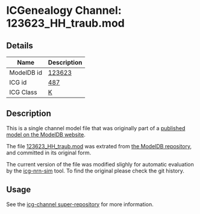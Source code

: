 # ICGenealogy Channel: 123623\_HH\_traub.mod

## Details

Name | Description
---- | -----------
ModelDB id | [123623](http://senselab.med.yale.edu/ModelDB/ShowModel.cshtml?model=123623)
ICG id | [487](http://icg.neurotheory.ox.ac.uk/channels/1/487)
ICG Class | [K](http://icg.neurotheory.ox.ac.uk/channels/1)

## Description

This is a single channel model file that was originally part of a [published model on the ModelDB website](http://senselab.med.yale.edu/ModelDB/ShowModel.cshtml?model=123623).


The file [123623\_HH\_traub.mod](123623_HH_traub.mod) was extrated from [the ModelDB repository](http://senselab.med.yale.edu/ModelDB/ShowModel.cshtml?model=123623), and committed in its original form.

The current version of the file was modified slighly for automatic evaluation by the [icg-nrn-sim](https://github.com/icgenealogy/icg-nrn-sim) tool. To find the original please check the git history.


## Usage

See the [icg-channel super-repository](https://github.com/icgenealogy/icg-channels) for more information.